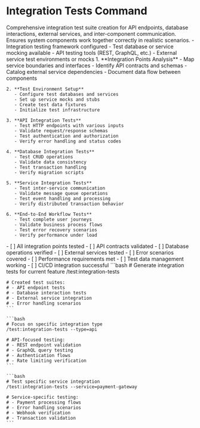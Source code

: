 # Integration Tests Command

<instructions>
  <context>
    Comprehensive integration test suite creation for API endpoints, database interactions, external services, and inter-component communication. Ensures system components work together correctly in realistic scenarios.
  </context>
  
  <requirements>
    - Integration testing framework configured
    - Test database or service mocking available
    - API testing tools (REST, GraphQL, etc.)
    - External service test environments or mocks
  </requirements>
  
  <execution>
    1. **Integration Points Analysis**
       - Map service boundaries and interfaces
       - Identify API contracts and schemas
       - Catalog external service dependencies
       - Document data flow between components
    
    2. **Test Environment Setup**
       - Configure test databases and services
       - Set up service mocks and stubs
       - Create test data fixtures
       - Initialize test infrastructure
    
    3. **API Integration Tests**
       - Test HTTP endpoints with various inputs
       - Validate request/response schemas
       - Test authentication and authorization
       - Verify error handling and status codes
    
    4. **Database Integration Tests**
       - Test CRUD operations
       - Validate data consistency
       - Test transaction handling
       - Verify migration scripts
    
    5. **Service Integration Tests**
       - Test inter-service communication
       - Validate message queue operations
       - Test event handling and processing
       - Verify distributed transaction behavior
    
    6. **End-to-End Workflow Tests**
       - Test complete user journeys
       - Validate business process flows
       - Test error recovery scenarios
       - Verify performance under load
  </execution>
  
  <validation>
    - [ ] All integration points tested
    - [ ] API contracts validated
    - [ ] Database operations verified
    - [ ] External services tested
    - [ ] Error scenarios covered
    - [ ] Performance requirements met
    - [ ] Test data management working
    - [ ] CI/CD integration successful
  </validation>
  
  <examples>
    ```bash
    # Generate integration tests for current feature
    /test:integration-tests
    
    # Created test suites:
    # - API endpoint tests
    # - Database interaction tests
    # - External service integration
    # - Error handling scenarios
    ```
    
    ```bash
    # Focus on specific integration type
    /test:integration-tests --type=api
    
    # API-focused testing:
    # - REST endpoint validation
    # - GraphQL query testing
    # - Authentication flows
    # - Rate limiting verification
    ```
    
    ```bash
    # Test specific service integration
    /test:integration-tests --service=payment-gateway
    
    # Service-specific testing:
    # - Payment processing flows
    # - Error handling scenarios
    # - Webhook verification
    # - Transaction validation
    ```
  </examples>
</instructions>